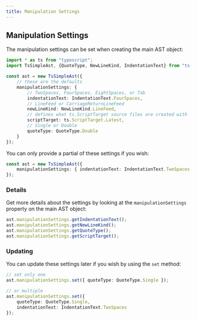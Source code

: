```yaml
---
title: Manipulation Settings
---
```


## Manipulation Settings

The manipulation settings can be set when creating the main AST object:

```typescript
import * as ts from "typescript";
import TsSimpleAst, {QuoteType, NewLineKind, IndentationText} from "ts-simple-ast";

const ast = new TsSimpleAst({
    // these are the defaults
    manipulationSettings: {
        // TwoSpaces, FourSpaces, EightSpaces, or Tab
        indentationText: IndentationText.FourSpaces,
        // LineFeed or CarriageReturnLineFeed
        newLineKind: NewLineKind.LineFeed,
        // defines what ts.ScriptTarget source files are created with
        scriptTarget: ts.ScriptTarget.Latest,
        // Single or Double
        quoteType: QuoteType.Double
    }
});
```

You can only provide a partial of these settings if you wish:

```typescript
const ast = new TsSimpleAst({
    manipulationSettings: { indentationText: IndentationText.TwoSpaces }
});
```

### Details

Get more details about the settings by looking at the `manipulationSettings` property on the main AST object:

```typescript
ast.manipulationSettings.getIndentationText();
ast.manipulationSettings.getNewLineKind();
ast.manipulationSettings.getQuoteType();
ast.manipulationSettings.getScriptTarget();
```

### Updating

You can update these settings later if you wish by using the `set` method:

```typescript
// set only one
ast.manipulationSettings.set({ quoteType: QuoteType.Single });

// or multiple
ast.manipulationSettings.set({
    quoteType: QuoteType.Single,
    indentationText: IndentationText.TwoSpaces
});
```
